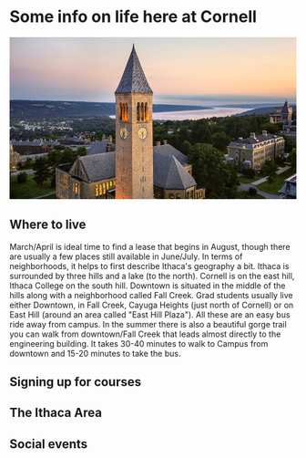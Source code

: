 # Some info on life here at Cornell

![](Cornell_University.jpg)

## Where to live
March/April is ideal time to find a lease that begins in August, though there are usually a few places still available in June/July. In terms of neighborhoods, it helps to first describe Ithaca's geography a bit. Ithaca is surrounded by three hills and a lake (to the north). Cornell is on the east hill, Ithaca College on the south hill. Downtown is situated in the middle of the hills along with a neighborhood called Fall Creek. Grad students usually live either Downtown, in Fall Creek, Cayuga Heights (just north of Cornell) or on East Hill (around an area called "East Hill Plaza"). All these are an easy bus ride away from campus. In the summer there is also a beautiful gorge trail you can walk from downtown/Fall Creek that leads almost directly to the engineering building. It takes 30-40 minutes to walk to Campus from downtown and 15-20 minutes to take the bus. 

## Signing up for courses


## The Ithaca Area


## Social events